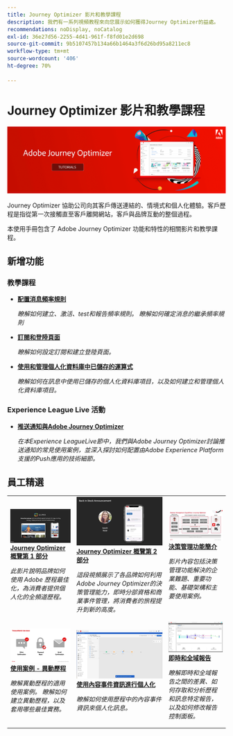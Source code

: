 ```yaml
---
title: Journey Optimizer 影片和教學課程
description: 我們有一系列視頻教程來向您展示如何獲得Journey Optimizer的益處。
recommendations: noDisplay, noCatalog
exl-id: 36e27d56-2255-4d41-961f-f8fd01e2d698
source-git-commit: 9b5107457b134a66b1464a3f6d26bd95a8211ec8
workflow-type: tm+mt
source-wordcount: '406'
ht-degree: 70%

---
```



# Journey Optimizer 影片和教學課程

![](./assets/ajo-banner.png)

Journey Optimizer 協助公司向其客戶傳送連結的、情境式和個人化體驗。客戶歷程是指從第一次接觸直至客戶離開網站，客戶與品牌互動的整個過程。 

本使用手冊包含了 Adobe Journey Optimizer 功能和特性的相關影片和教學課程。

## 新增功能

### 教學課程

* **[配置消息頻率規則](/help/administration/configure-frequency-rules.md)**

   *瞭解如何建立、激活、test和報告頻率規則。 瞭解如何確定消息的繼承頻率規則*

* **[訂閱和登陸頁面](/help/subscriptions-and-landing-pages.md)**

   *瞭解如何設定訂閱和建立登陸頁面。*

* **[使用和管理個人化資料庫中已儲存的運算式](/help/personalize-content/use-and-manage-saved-expressions-in-personalization-library.md)**

   *瞭解如何在訊息中使用已儲存的個人化資料庫項目，以及如何建立和管理個人化資料庫項目。*

### Experience League Live 活動

* **[推送通知與Adobe Journey Optimizer](https://experienceleague.adobe.com/docs/experience-league-live-events/events/episodes/exl-live-episode-05-12-22.html)**

   *在本Experience LeagueLive節中，我們與Adobe Journey Optimizer討論推送通知的常見使用案例，並深入探討如何配置由Adobe Experience Platform支援的Push應用的技術細節。*

## 員工精選

<table>
<tr>
  <td>
    <a href="./introduction/journey-optimizer-overview-part-1.md">
      <img alt="Journey Optimizer 概覽第 1 部分 - 傳送全頻道歷程（影片）" src="./assets/334174.jpg"/>
    </a>
    <div>
      <a href="./introduction/journey-optimizer-overview-part-1.md">
    <strong>Journey Optimizer 概覽第 1 部分  </strong>
    </a>
    </div>
    <p>
    <em>此影片說明品牌如何使用 Adobe 歷程最佳化，為消費者提供個人化的全頻道歷程。</em>
    <p>
  </td>
    <td>
    <a href="./introduction/journey-optimizer-overview-part-2.md">
      <img alt="Journey Optimizer 概覽第 2 部分 - 傳送全頻道歷程（影片）" src="./assets/334175.jpg"/>
    </a>
    <div>
      <a href="./introduction/journey-optimizer-overview-part-2.md">
    <strong>Journey Optimizer 概覽第 2 部分  </strong>
    </a>
    </div>
    <p>
    <em>這段視頻展示了各品牌如何利用Adobe Journey Optimizer的決策管理能力，即時分部資格和商業事件管理，將消費者的旅程提升到新的高度。</em>
    <p>
  </td>
  </td>
    <td>
    <a href="./decision-management/create-decisions.md">
      <img alt="決策管理功能簡介" src="./assets/326961.jpg"/>
    </a>
    <div>
      <a href="./decision-management/create-decisions.md">
    <strong>決策管理功能簡介 </strong>
    </a>
    </div>
    <p>
    <em>影片內容包括決策管理功能解決的企業難題、重要功能、基礎架構和主要使用案例。

</em>
    <p>
  </td>
</tr>
<tr>
  <td>
    <a href="./create-journeys/use-case-transactional-journey.md">
      <img alt="使用案例 - 異動歷程 " src="./assets/334202.jpeg"/>
    </a>
    <div>
      <a href="./create-journeys/use-case-transactional-journey.md">
    <strong>使用案例 - 異動歷程 </strong>
    </a>
    </div>
    <p>
    <em>瞭解異動歷程的適用使用案例。 瞭解如何建立異動歷程，以及套用哪些最佳實務。</em>
    <p>
  </td>
    <td>
    <a href="./personalize-content/use-contextual-event-information-for-personalization.md">
      <img alt="使用內容事件資訊進行個人化" src="./assets/334165.jpg"/>
    </a>
    <div>
      <a href="./personalize-content/use-contextual-event-information-for-personalization.md">
    <strong>使用內容事件資訊進行個人化 </strong>
    </a>
    </div>
    <p>
    <em>瞭解如何使用歷程中的內容事件資訊來個人化訊息。</em>
    <p>
  </td>
  </td>
    <td>
    <a href="./report-and-monitor/live-and-global-reports.md">
      <img alt="即時和全域報告" src="./assets/334108.jpg"/>
    </a>
    <div>
      <a href="./report-and-monitor/live-and-global-reports.md">
    <strong>即時和全域報告 </strong>
    </a>
    </div>
    <p>
    <em>瞭解即時和全域報告之間的差異、如何存取和分析歷程和訊息特定報告，以及如何修改報告控制面板。

</em>
    <p>
  </td>
</tr>
</table>
